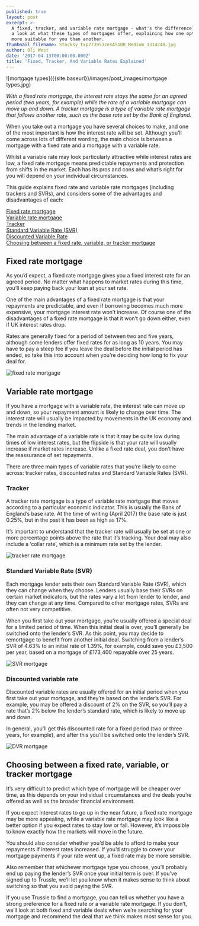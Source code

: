 ```yaml
---
published: true
layout: post
excerpt: >-
  A fixed, tracker, and variable rate mortgage - what's the difference? We take
  a look at what these types of mortgages offer, explaining how one option might
  more suitable for you than another. 
thumbnail_filename: Stocksy_txp773953cesAS100_Medium_1314248.jpg
author: Oli West
date: '2017-04-13T00:00:00.000Z'
title: 'Fixed, Tracker, And Variable Rates Explained'
---
```


![mortgage types]({{site.baseurl}}/images/post_images/mortgage types.jpg)

_With a fixed rate mortgage, the interest rate stays the same for an agreed period (two years, for example) while the rate of a variable mortgage can move up and down. A tracker mortgage is a type of variable rate mortgage that follows another rate, such as the base rate set by the Bank of England._ 

When you take out a mortgage you have several choices to make, and one of the most important is how the interest rate will be set. Although you’ll come across lots of different wording, the main choice is between a mortgage with a fixed rate and a mortgage with a variable rate. 

Whilst a variable rate may look particularly attractive while interest rates are low, a fixed rate mortgage means predictable repayments and protection from shifts in the market. Each has its pros and cons and what’s right for you will depend on your individual circumstances. 

This guide explains fixed rate and variable rate mortgages (including trackers and SVRs), and considers some of the advantages and disadvantages of each: 
 
[Fixed rate mortgage](#fixed-rate-mortgage)  
[Variable rate mortgage](#variable-rate-mortgage)  
[Tracker](#tracker)  
[Standard Variable Rate (SVR)](#standard-variable-rate-svr)  
[Discounted Variable Rate](#discounted-variable-rate)  
[Choosing between a fixed rate, variable, or tracker mortgage](#choosing-between-a-fixed-rate-variable-or-tracker-mortgage)

## Fixed rate mortgage
As you’d expect, a fixed rate mortgage gives you a fixed interest rate for an agreed period. No matter what happens to market rates during this time, you’ll keep paying back your loan at your set rate.

One of the main advantages of a fixed rate mortgage is that your repayments are predictable, and even if borrowing becomes much more expensive, your mortgage interest rate won’t increase. Of course one of the disadvantages of a fixed rate mortgage is that it won’t go down either, even if UK interest rates drop. 

Rates are generally fixed for a period of between two and five years, although some lenders offer fixed rates for as long as 10 years. You may have to pay a steep fee if you leave the deal before the initial period has ended, so take this into account when you’re deciding how long to fix your deal for. 

![fixed rate mortgage]({{site.baseurl}}/images/post_images/Fixed.jpg)

## Variable rate mortgage
If you have a mortgage with a variable rate, the interest rate can move up and down, so your repayment amount is likely to change over time. The interest rate will usually be impacted by movements in the UK economy and trends in the lending market.

The main advantage of a variable rate is that it may be quite low during times of low interest rates, but the flipside is that your rate will usually increase if market rates increase. Unlike a fixed rate deal, you don’t have the reassurance of set repayments. 

There are three main types of variable rates that you’re likely to come across: tracker rates, discounted rates and Standard Variable Rates (SVR). 

### Tracker
A tracker rate mortgage is a type of variable rate mortgage that moves according to a particular economic indicator. This is usually the Bank of England’s base rate. At the time of writing (April 2017) the base rate is just 0.25%, but in the past it has been as high as 17%. 

It’s important to understand that the tracker rate will usually be set at one or more percentage points above the rate that it’s tracking. Your deal may also include a ‘collar rate’, which is a minimum rate set by the lender. 

![tracker rate mortgage]({{site.baseurl}}/images/post_images/Tracker.jpg)

### Standard Variable Rate (SVR)
Each mortgage lender sets their own Standard Variable Rate (SVR), which they can change when they choose. Lenders usually base their SVRs on certain market indicators, but the rates vary a lot from lender to lender, and they can change at any time. Compared to other mortgage rates, SVRs are often not very competitive. 

When you first take out your mortgage, you’re usually offered a special deal for a limited period of time. When this initial deal is over, you’ll generally be switched onto the lender’s SVR. As this point, you may decide to remortgage to benefit from another initial deal. Switching from a lender’s SVR of 4.63% to an initial rate of 1.39%, for example, could save you £3,500 per year, based on a mortgage of £173,400 repayable over 25 years. 

![SVR mortgage ]({{site.baseurl}}/images/post_images/SVR.jpg)

### Discounted variable rate
Discounted variable rates are usually offered for an initial period when you first take out your mortgage, and they’re based on the lender’s SVR. For example, you may be offered a discount of 2% on the SVR, so you’ll pay a rate that’s 2% below the lender’s standard rate, which is likely to move up and down. 

In general, you’ll get this discounted rate for a fixed period (two or three years, for example), and after this you’ll be switched onto the lender’s SVR. 

![DVR mortgage]({{site.baseurl}}/images/post_images/DVR.jpg)

## Choosing between a fixed rate, variable, or tracker mortgage
It’s very difficult to predict which type of mortgage will be cheaper over time, as this depends on your individual circumstances and the deals you’re offered as well as the broader financial environment. 

If you expect interest rates to go up in the near future, a fixed rate mortgage may be more appealing, while a variable rate mortgage may look like a better option if you expect rates to stay low or fall. However, it’s impossible to know exactly how the markets will move in the future. 

You should also consider whether you’d be able to afford to make your repayments if interest rates increased. If you’d struggle to cover your mortgage payments if your rate went up, a fixed rate may be more sensible.  

Also remember that whichever mortgage type you choose, you’ll probably end up paying the lender’s SVR once your initial term is over. If you’ve signed up to Trussle, we’ll let you know when it makes sense to think about switching so that you avoid paying the SVR. 

If you use Trussle to find a mortgage, you can tell us whether you have a strong preference for a fixed rate or a variable rate mortgage. If you don’t, we’ll look at both fixed and variable deals when we’re searching for your mortgage and recommend the deal that we think makes most sense for you.

